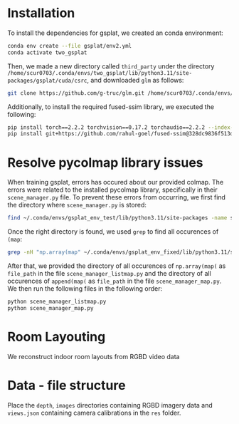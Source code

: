 # Installation
To install the dependencies for gsplat, we created an conda environment: 

```bash
conda env create --file gsplat/env2.yml
conda activate two_gsplat
```

Then, we made a new directory called `third_party` under the directory `/home/scur0703/.conda/envs/two_gsplat/lib/python3.11/site-packages/gsplat/cuda/csrc`, and downloaded `glm` as follows: 

```bash
git clone https://github.com/g-truc/glm.git /home/scur0703/.conda/envs/two_gsplat/lib/python3.11/site-packages/gsplat/cuda/csrc/third_party
```

Additionally, to install the required fused-ssim library, we executed the following: 
```bash
pip install torch==2.2.2 torchvision==0.17.2 torchaudio==2.2.2 --index-url https://download.pytorch.org/whl/cu121
pip install git+https://github.com/rahul-goel/fused-ssim@328dc9836f513d00c4b5bc38fe30478b4435cbb5
```
# Resolve pycolmap library issues
When training gsplat, errors has occured about our provided colmap. The errors were related to the installed pycolmap library, specifically in their `scene_manager.py` file. To prevent these errors from occurring, we first find the directory where `scene_manager.py` is stored: 
```bash
find ~/.conda/envs/gsplat_env_test/lib/python3.11/site-packages -name scene_manager.py
```
Once the right directory is found, we used `grep` to find all occurences of `(map`:
```bash
grep -nH "np.array(map" ~/.conda/envs/gsplat_env_fixed/lib/python3.11/site-packages/pycolmap/*.py
```
After that, we provided the directory of all occurences of `np.array(map(` as `file_path` in the file `scene_manager_listmap.py` and the directory of all occurences of `append(map(` as `file_path` in the file `scene_manager_map.py`. We then run the following files in the following order: 
```bash
python scene_manager_listmap.py
python scene_manager_map.py
```

# Room Layouting
We reconstruct indoor room layouts from RGBD video data

# Data - file structure
Place the `depth`, `images` directories containing RGBD imagery data and `views.json` containing camera calibrations in the `res` folder.


